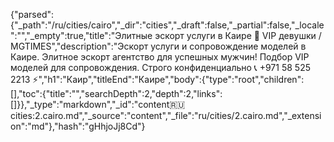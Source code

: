 {"parsed":{"_path":"/ru/cities/cairo","_dir":"cities","_draft":false,"_partial":false,"_locale":"","_empty":true,"title":"Элитные эскорт услуги в Каире 🖤 VIP девушки / MGTIMES","description":"Эскорт услуги и сопровождение моделей в Каире. Элитное эскорт агентство для успешных мужчин! Подбор VIP моделей для сопровождения. Строго конфиденциально 📞 +971 58 525 2213 ⚡","h1":"Каир","titleEnd":"Каире","body":{"type":"root","children":[],"toc":{"title":"","searchDepth":2,"depth":2,"links":[]}},"_type":"markdown","_id":"content:ru:cities:2.cairo.md","_source":"content","_file":"ru/cities/2.cairo.md","_extension":"md"},"hash":"gHhjoJj8Cd"}